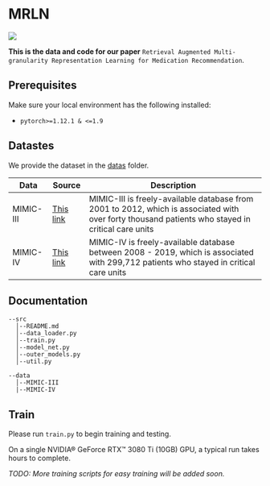 # MRLN

![](fig/1.png)

**This is the data and code for our paper** `Retrieval Augmented Multi-granularity Representation Learning for Medication Recommendation`.

## Prerequisites

Make sure your local environment has the following installed:


* `pytorch>=1.12.1 & <=1.9`

## Datastes

We provide the dataset in the [datas](datas/) folder.

| Data                          | Source | Description                                                                                                                                       |
|-------------------------------| --- |---------------------------------------------------------------------------------------------------------------------------------------------------|
| MIMIC-III                     | [This link](https://physionet.org/content/mimiciii/1.4/) | MIMIC-III is freely-available database from 2001 to 2012, which is associated with over forty thousand patients who stayed in critical care units |
| MIMIC-IV                      | [This link](https://physionet.org/content/mimiciv/2.2/) | MIMIC-IV is freely-available database between 2008 - 2019, which is associated with 299,712 patients who stayed in critical care units            |

## Documentation

```
--src
  │--README.md
  │--data_loader.py
  │--train.py
  │--model_net.py
  │--outer_models.py
  │--util.py
  
--data
  │--MIMIC-III
  |--MIMIC-IV

```

## Train

Please run `train.py` to begin training and testing.

On a single NVIDIA® GeForce RTX™ 3080 Ti (10GB) GPU, a typical run takes hours to complete.

*TODO: More training scripts for easy training will be added soon.*


